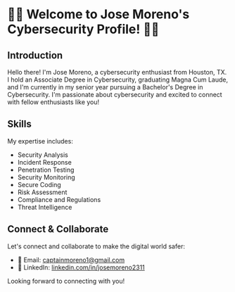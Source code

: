 # 👨‍💻 Welcome to Jose Moreno's Cybersecurity Profile! 👨‍💻

## Introduction

Hello there! I'm Jose Moreno, a cybersecurity enthusiast from Houston, TX. I hold an Associate Degree in Cybersecurity, graduating Magna Cum Laude, and I'm currently in my senior year pursuing a Bachelor's Degree in Cybersecurity. I'm passionate about cybersecurity and excited to connect with fellow enthusiasts like you!

## Skills

My expertise includes:
- Security Analysis
- Incident Response
- Penetration Testing
- Security Monitoring
- Secure Coding
- Risk Assessment
- Compliance and Regulations
- Threat Intelligence

## Connect & Collaborate

Let's connect and collaborate to make the digital world safer:
- 📧 Email: captainmoreno1@gmail.com
- 💼 LinkedIn: [linkedin.com/in/josemoreno2311](https://www.linkedin.com/in/josemoreno2311/)

Looking forward to connecting with you!


